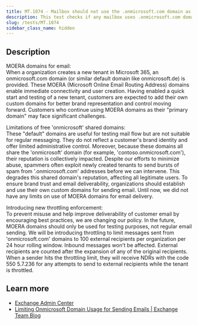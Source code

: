 ```yaml
---
title: MT.1074 - Mailbox should not use the .onmicrosoft.com domain as primary SMTP address.
description: This test checks if any mailbox uses .onmicrosoft.com domain as primary SMTP address.
slug: /tests/MT.1074
sidebar_class_name: hidden
---
```


## Description

MOERA domains for email:\
When a organization creates a new tenant in Microsoft 365, an onmicrosoft.com domain (or similar default domain like onmicrosoft.de) is provided. These MOERA (Microsoft Online Email Routing Address) domains enable immediate connectivity and user creation. Having enabled a quick start and testing of a new tenant, customers are expected to add their own custom domains for better brand representation and control moving forward. Customers who continue using MOERA domains as their "primary domain" may face significant challenges.

Limitations of free 'onmicrosoft' shared domains:\
These "default" domains are useful for testing mail flow but are not suitable for regular messaging. They do not reflect a customer's brand identity and offer limited administrative control. Moreover, because these domains all share the 'onmicrosoft' domain (for example, 'contoso.onmicrosoft.com'), their reputation is collectively impacted. Despite our efforts to minimize abuse, spammers often exploit newly created tenants to send bursts of spam from '.onmicrosoft.com' addresses before we can intervene. This degrades this shared domain's reputation, affecting all legitimate users. To ensure brand trust and email deliverability, organizations should establish and use their own custom domains for sending email. Until now, we did not have any limits on use of MOERA domains for email delivery.

Introducing new throttling enforcement:\
To prevent misuse and help improve deliverability of customer email by encouraging best practices, we are changing our policy. In the future, MOERA domains should only be used for testing purposes, not regular email sending. We will be introducing throttling to limit messages sent from 'onmicrosoft.com' domains to 100 external recipients per organization per 24 hour rolling window. Inbound messages won't be affected. External recipients are counted after the expansion of any of the original recipients. When a sender hits the throttling limit, they will receive NDRs with the code 550 5.7.236 for any attempts to send to external recipients while the tenant is throttled.

## Learn more
* [Exchange Admin Center](https://admin.exchange.microsoft.com/#/)
* [Limiting Onmicrosoft Domain Usage for Sending Emails | Exchange Team Blog](https://techcommunity.microsoft.com/blog/exchange/limiting-onmicrosoft-domain-usage-for-sending-emails/4446167?WT.mc_id=M365-MVP-5003086)